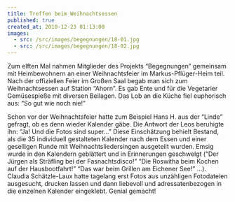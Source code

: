 ```yaml
---
title: Treffen beim Weihnachtsessen
published: true
created_at: 2010-12-23 01:13:00
images:
  - src: /src/images/begegnungen/18-01.jpg
  - src: /src/images/begegnungen/18-02.jpg
---
```


Zum elften Mal nahmen Mitglieder des Projekts “Begegnungen” gemeinsam mit Heimbewohnern an einer Weihnachtsfeier im Markus-Pflüger-Heim teil. Nach der offiziellen Feier im Großen Saal begab man sich zum Weihnachtsessen auf Station “Ahorn”. Es gab Ente und für die Vegetarier Gemüsespieße mit diversen Beilagen. Das Lob an die Küche fiel euphorisch aus: “So gut wie noch nie!”

Schon vor der Weihnachtsfeier hatte zum Beispiel Hans H. aus der “Linde” gefragt, ob es denn wieder Kalender gäbe. Die Antwort der Leos beruhigte ihn: “Ja! Und die Fotos sind super…” Diese Einschätzung behielt Bestand, als die 35 individuell gestalteten Kalender nach dem Essen und einer geselligen Runde mit Weihnachtsliedersingen ausgeteilt wurden. Emsig wurde in den Kalendern geblättert und in Erinnerungen geschwelgt (“Der Jürgen als Sträfling bei der Fasnachtsdisco!” “Die Roswitha beim Kochen auf der Hausbootfahrt!” “Das war beim Grillen am Eichener See!” …). Claudia Schätzle-Laux hatte tagelang erst Fotos aus unzähligen Fotodateien ausgesucht, drucken lassen und dann liebevoll und adressatenbezogen in die einzelnen Kalender eingeklebt. Genial gemacht!
